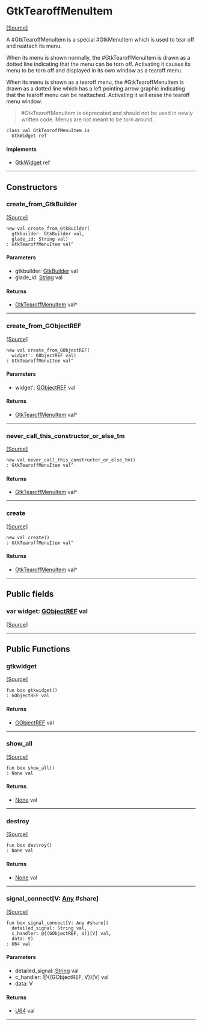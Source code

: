 # GtkTearoffMenuItem
<span class="source-link">[[Source]](src/gtk3/GtkTearoffMenuItem.md#L6)</span>

A #GtkTearoffMenuItem is a special #GtkMenuItem which is used to
tear off and reattach its menu.

When its menu is shown normally, the #GtkTearoffMenuItem is drawn as a
dotted line indicating that the menu can be torn off.  Activating it
causes its menu to be torn off and displayed in its own window
as a tearoff menu.

When its menu is shown as a tearoff menu, the #GtkTearoffMenuItem is drawn
as a dotted line which has a left pointing arrow graphic indicating that
the tearoff menu can be reattached.  Activating it will erase the tearoff
menu window.

> #GtkTearoffMenuItem is deprecated and should not be used in newly
> written code. Menus are not meant to be torn around.


```pony
class val GtkTearoffMenuItem is
  GtkWidget ref
```

#### Implements

* [GtkWidget](gtk3-GtkWidget.md) ref

---

## Constructors

### create_from_GtkBuilder
<span class="source-link">[[Source]](src/gtk3/GtkTearoffMenuItem.md#L28)</span>


```pony
new val create_from_GtkBuilder(
  gtkbuilder: GtkBuilder val,
  glade_id: String val)
: GtkTearoffMenuItem val^
```
#### Parameters

*   gtkbuilder: [GtkBuilder](gtk3-GtkBuilder.md) val
*   glade_id: [String](builtin-String.md) val

#### Returns

* [GtkTearoffMenuItem](gtk3-GtkTearoffMenuItem.md) val^

---

### create_from_GObjectREF
<span class="source-link">[[Source]](src/gtk3/GtkTearoffMenuItem.md#L31)</span>


```pony
new val create_from_GObjectREF(
  widget': GObjectREF val)
: GtkTearoffMenuItem val^
```
#### Parameters

*   widget': [GObjectREF](minimal-browser-..-gobject-GObjectREF.md) val

#### Returns

* [GtkTearoffMenuItem](gtk3-GtkTearoffMenuItem.md) val^

---

### never_call_this_constructor_or_else_tm
<span class="source-link">[[Source]](src/gtk3/GtkTearoffMenuItem.md#L34)</span>


```pony
new val never_call_this_constructor_or_else_tm()
: GtkTearoffMenuItem val^
```

#### Returns

* [GtkTearoffMenuItem](gtk3-GtkTearoffMenuItem.md) val^

---

### create
<span class="source-link">[[Source]](src/gtk3/GtkTearoffMenuItem.md#L38)</span>


```pony
new val create()
: GtkTearoffMenuItem val^
```

#### Returns

* [GtkTearoffMenuItem](gtk3-GtkTearoffMenuItem.md) val^

---

## Public fields

### var widget: [GObjectREF](minimal-browser-..-gobject-GObjectREF.md) val
<span class="source-link">[[Source]](src/gtk3/GtkTearoffMenuItem.md#L24)</span>



---

## Public Functions

### gtkwidget
<span class="source-link">[[Source]](src/gtk3/GtkTearoffMenuItem.md#L26)</span>


```pony
fun box gtkwidget()
: GObjectREF val
```

#### Returns

* [GObjectREF](minimal-browser-..-gobject-GObjectREF.md) val

---

### show_all
<span class="source-link">[[Source]](src/gtk3/GtkWidget.md#L4)</span>


```pony
fun box show_all()
: None val
```

#### Returns

* [None](builtin-None.md) val

---

### destroy
<span class="source-link">[[Source]](src/gtk3/GtkWidget.md#L7)</span>


```pony
fun box destroy()
: None val
```

#### Returns

* [None](builtin-None.md) val

---

### signal_connect\[V: [Any](builtin-Any.md) #share\]
<span class="source-link">[[Source]](src/gtk3/GtkWidget.md#L10)</span>


```pony
fun box signal_connect[V: Any #share](
  detailed_signal: String val,
  c_handler: @{(GObjectREF, V)}[V] val,
  data: V)
: U64 val
```
#### Parameters

*   detailed_signal: [String](builtin-String.md) val
*   c_handler: @{(GObjectREF, V)}[V] val
*   data: V

#### Returns

* [U64](builtin-U64.md) val

---

